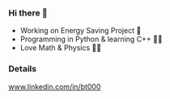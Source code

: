 ### Hi there 👋
- Working on Energy Saving Project 🔋
- Programming in Python & learning C++ 👨‍💻
- Love Math & Physics ✍🏻

### Details
www.linkedin.com/in/bt000
